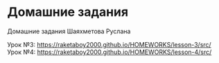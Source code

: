 # Домашние задания 

  Домашние задания Шаяхметова Руслана
  
  Урок №3:
  https://raketaboy2000.github.io/HOMEWORKS/lesson-3/src/
  Урок №4:
  https://raketaboy2000.github.io/HOMEWORKS/lesson-4/src/
